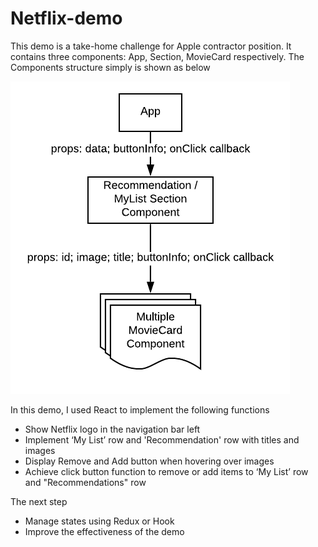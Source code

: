 # Netflix-demo

This demo is a take-home challenge for Apple contractor position. It contains three components: App, Section, MovieCard respectively. 
The Components structure simply is shown as below

![Demo pipeline](/Netlifx%20Demo%20pipeline.png)

In this demo, I used React to implement the following functions
- Show Netflix logo in the navigation bar left 
- Implement ‘My List’ row and 'Recommendation' row with titles and images 
- Display Remove and Add button when hovering over images
- Achieve click button function to remove or add items to ‘My List’ row and "Recommendations" row

The next step

- Manage states using Redux or Hook   
- Improve the effectiveness of the demo
